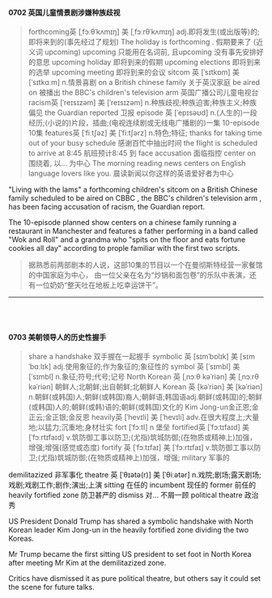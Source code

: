 #### 0702 英国儿童情景剧涉嫌种族歧视


> forthcoming英 [ˌfɔːθˈkʌmɪŋ]   美 [ˌfɔːrθˈkʌmɪŋ]  adj.即将发生(或出版等)的;即将来到的(事先经过了规划)
The holiday is forthcoming . 假期要来了
(近义词 upcoming) upcoming 只能用在名词前, 且upcoming 没有事先安排好的意思
upcoming holiday 即将到来的假期 
upcoming elections 即将到来的选举
upcoming meeting  即将到来的会议
sitcom 英 [ˈsɪtkɒm]   美 [ˈsɪtkɑːm]  n.情景喜剧
on a British chinese family  关于英汉家庭
be aired on 被播出
the BBC's children's television arm 英国广播公司儿童电视台
racism英 [ˈreɪsɪzəm]   美 [ˈreɪsɪzəm]  n.种族歧视;种族迫害;种族主义;种族偏见
the Guardian reported 卫报
episode 英 [ˈepɪsəʊd]  n.(人生的)一段经历;(小说的)片段，插曲;(电视连续剧或无线电广播剧的)一集
10-episode 10集
features英 [ˈfiːtʃəz]   美 [ˈfiːtʃərz]  n.特色;特征;
thanks for taking time out of your busy schedule 感谢百忙中抽出时间
the flight is scheduled to arrive at 8:45 航班预计8:45 到
face accusation 面临指控
center on 围绕着, 以... 为中心
The morning reading news centers on English language lovers like you. 晨读新闻以你这样的英语爱好者为中心



"Living with  the lams" a forthcoming children's sitcom on a British Chinese family scheduled to be aired on CBBC , the BBC's children's television arm , has been facing accusation of racism, the Guardian report.

The 10-episode planned show centers on a chinese family running a restaurant in Manchester and features a father performing in a band called "Wok and Roll" and a grandma who "spits on the floor and eats fortune cookies all day" according to prople familiar with the first two scripts. 

 
> 据熟悉前两部剧本的人说，这部10集的节目以一个在曼彻斯特经营一家餐馆的中国家庭为中心，
由一位父亲在名为“炒锅和面包卷”的乐队中表演，还有一位奶奶“整天吐在地板上吃幸运饼干”。
 
 
 
 
 
 ***
 <br><br>
 
 #### 0703 美朝领导人的历史性握手
 
 > share a handshake  双手握在一起握手
 symbolic 英 [sɪmˈbɒlɪk]   美 [sɪmˈbɑːlɪk]  adj.使用象征的;作为象征的;象征性的
 symbol 英 [ˈsɪmbl]   美 [ˈsɪmbl]  n.象征;符号;代号;记号
 North Korean 英 [ˌnɔːθ kəˈriən]   美 [ˌnɔːrθ kəˈriən]  朝鲜人;北朝鲜;出自朝鲜;北朝鲜人
 Korean 英 [kəˈriən]   美 [kəˈriən]  n.朝鲜(或韩国)人;朝鲜(或韩国)裔人;朝鲜语;韩国语adj.朝鲜(或韩国)的;朝鲜(或韩国)人的;朝鲜(或韩)语的;朝鲜(或韩国)文化的
 Kim Jong-un金正恩;金正云;金正银;金反恩
 heavily英 [ˈhevɪli]   美 [ˈhevɪli]  adv.在很大程度上;大量地;以猛力;沉重地;身材壮实
 fort [ˈfɔːtI] n 堡垒
fortified英 [ˈfɔːtɪfaɪd]   美 [ˈfɔːrtɪfaɪd]  v.筑防御工事以防卫;(尤指)筑城防御;(在物质或精神上)加强，增强;增强(感觉或态度) 
fortify 英 [ˈfɔːtɪfaɪ]   美 [ˈfɔːrtɪfaɪ]  v.筑防御工事以防卫;(尤指)筑城防御;(在物质或精神上)加强，增强;
military 军事的

demilitazized 非军事化
theatre 英 [ˈθɪətə(r)]   美 [ˈθiːətər]  n.戏院;剧场;露天剧场;戏剧;戏剧工作;剧作;演出;上演
sitting 在任的
incumbent 现任的
former 前任的
heavily fortified zone 防卫甚严的
dismiss 对... 不屑一顾
political theatre 政治秀
 
 US President Donald Trump has shared a symbolic handshake with North Korean leader Kim Jong-un in the heavily fortified zone dividing the two Koreas.
 
 Mr Trump became the first sitting US president to set foot in North Korea after meeting Mr Kim at the demilitazized zone.
 
 Critics have dismissed it as pure political theatre, but others say it could set the scene for future talks.
 
 
 
 
 
 